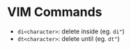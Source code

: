 VIM Commands
============

- `di<character>`: delete inside (eg. `di"`) 
- `dt<character>`: delete until (eg. `dt"`) 
